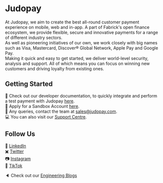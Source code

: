 # Judopay

At Judopay, we aim to create the best all-round customer payment experience on mobile, web and in-app. A part of Fabrick's open finance ecosystem, we provide flexible, secure and innovative payments for a range of different industry sectors.  
As well as pioneering initiatives of our own, we work closely with big names such as Visa, Mastercard, Discover® Global Network, Apple Pay and Google Pay.  
Making it quick and easy to get started, we deliver world-level security, analysis and support. All of which means you can focus on winning new customers and driving loyalty from existing ones.  

## Getting Started
:page_with_curl: Check out our developer documentation, to quickly integrate and perform a test payment with Judopay [here](https://docs.judopay.com/Content/Home.htm?tocpath=_____1).    
:link: Apply for a Sandbox Account [here](https://www.judopay.com/apply-sandbox-account).  
:email: Any queries, contact the team at [sales@judopay.com](sales@judopay.com).  
:computer: You can also visit our [Support Centre](https://help.judopay.com/hc/en-gb).  

## Follow Us
 :office: [LinkedIn](https://www.linkedin.com/company/judopay/)  
 :heavy_multiplication_x: [Twitter](https://twitter.com/Judopay?ref_src=twsrc%5Egoogle%7Ctwcamp%5Eserp%7Ctwgr%5Eauthor)  
 :camera: [Instagram](https://instagram.com/judopayments?igshid=OGQ5ZDc2ODk2ZA==)  
 :iphone: [TikTok](https://www.tiktok.com/@judopay?_t=8i15pgIlsAr&_r=1)  

:speaker: Check out our [Engineering Blogs](https://www.judopay.com/blog)
